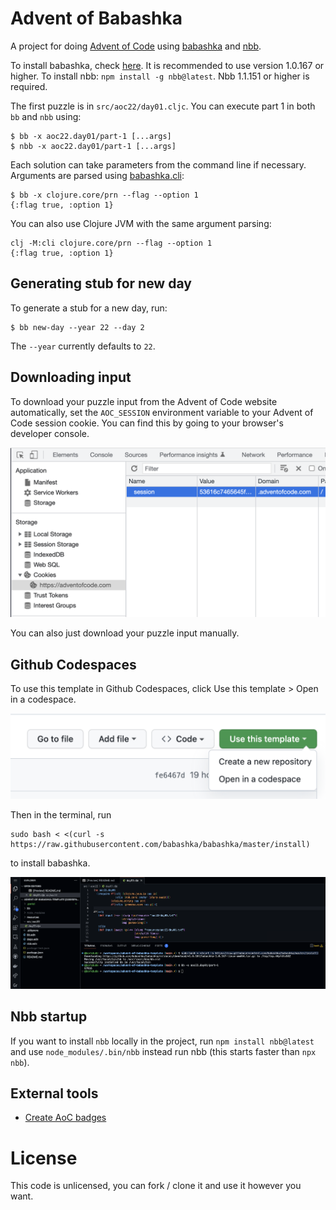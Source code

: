 # Advent of Babashka

A project for doing [Advent of Code](https://adventofcode.com/) using
[babashka](https://github.com/babashka/babashka) and
[nbb](https://github.com/babashka/nbb).

To install babashka, check [here](https://github.com/babashka/babashka#installation). It is recommended to use version 1.0.167 or higher.
To install nbb: `npm install -g nbb@latest`. Nbb 1.1.151 or higher is required.

The first puzzle is in `src/aoc22/day01.cljc`. You can execute part 1 in both `bb` and `nbb` using:

```
$ bb -x aoc22.day01/part-1 [...args]
$ nbb -x aoc22.day01/part-1 [...args]
```

Each solution can take parameters from the command line if necessary.  Arguments
are parsed using
[babashka.cli](https://github.com/babashka/cli/blob/main/src/babashka/cli.cljc):

```
$ bb -x clojure.core/prn --flag --option 1
{:flag true, :option 1}
```

You can also use Clojure JVM with the same argument parsing:

```
clj -M:cli clojure.core/prn --flag --option 1
{:flag true, :option 1}
```

## Generating stub for new day

To generate a stub for a new day, run:

```
$ bb new-day --year 22 --day 2
```

The `--year` currently defaults to `22`.

## Downloading input

To download your puzzle input from the Advent of Code website automatically, set
the `AOC_SESSION` environment variable to your Advent of Code session
cookie. You can find this by going to your browser's developer console.

<img src="img/session.png">

You can also just download your puzzle input manually.

## Github Codespaces

To use this template in Github Codespaces, click Use this template > Open in a codespace.

<img src="img/open-in-codespace.png">

Then in the terminal, run

```
sudo bash < <(curl -s https://raw.githubusercontent.com/babashka/babashka/master/install)
```

to install babashka.

<img src="img/codespace.png">

## Nbb startup

If you want to install `nbb` locally in the project, run `npm install
nbb@latest` and use `node_modules/.bin/nbb` instead run nbb (this starts
faster than `npx nbb`).

## External tools

- [Create AoC badges](https://github.com/genmeblog/advent-of-code/blob/master/badges/badges.bb)

# License

This code is unlicensed, you can fork / clone it and use it however you want.

